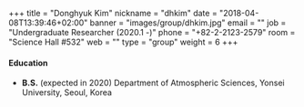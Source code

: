 +++
title = "Donghyuk Kim"
nickname = "dhkim"
date = "2018-04-08T13:39:46+02:00"
banner = "images/group/dhkim.jpg"
email = ""
job = "Undergraduate Researcher (2020.1 -)"
phone = "+82-2-2123-2579"
room = "Science Hall #532"
web = ""
type = "group"
weight = 6
+++

#### Education
+ **B.S.** (expected in 2020) Department of Atmospheric Sciences, Yonsei University, Seoul, Korea

